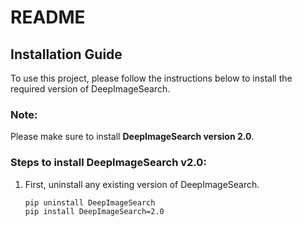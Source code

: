 # README

## Installation Guide

To use this project, please follow the instructions below to install the required version of DeepImageSearch.

### Note:
Please make sure to install **DeepImageSearch version 2.0**.

### Steps to install DeepImageSearch v2.0:

1. First, uninstall any existing version of DeepImageSearch.
   ```bash
   pip uninstall DeepImageSearch
   pip install DeepImageSearch=2.0